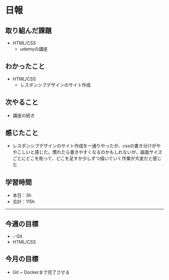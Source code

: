 # 日報

## 取り組んだ課題  

- HTML/CSS
  - udemyの講座

## わかったこと

- HTML/CSS
  - レスポンシブデザインのサイト作成

## 次やること

- 講座の続き

## 感じたこと

- レスポンシブデザインのサイト作成を一通りやったが、cssの書き分けがややこしいと感じた。慣れたら書きやすくなるのかもしれないが、画面サイズごとにどこを削って、どこを足すか少しずつ描いていく作業が大変だと感じた

## 学習時間

- 本日：3h
- 合計：115h

---

## 今週の目標

- ✅Git
- HTML/CSS

## 今月の目標

- Git ~ Dockerまで完了させる

